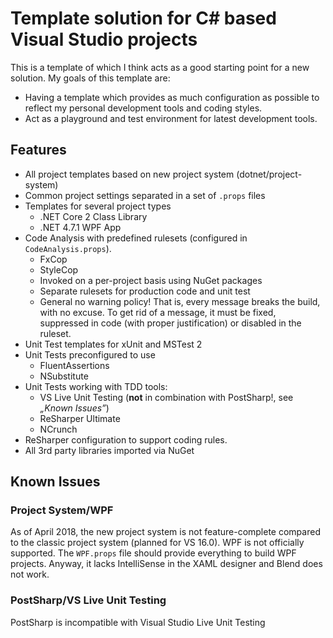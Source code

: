 # Template solution for C# based Visual Studio projects
This is a template of which I think acts as a good starting point for a new solution.
My goals of this template are:
 - Having a template which provides as much configuration as possible to reflect my personal development tools and coding styles.
 - Act as a playground and test environment for latest development tools.

## Features
- All project templates based on new project system (dotnet/project-system)
- Common project settings separated in a set of `.props` files
- Templates for several project types
  - .NET Core 2 Class Library
  - .NET 4.7.1 WPF App
- Code Analysis with predefined rulesets (configured in `CodeAnalysis.props`).
  - FxCop
  - StyleCop
  - Invoked on a per-project basis using NuGet packages
  - Separate rulesets for production code and unit test
  - General no warning policy! That is, every message breaks the build, with no excuse. To get rid of a message, it must be fixed, suppressed in code (with proper justification) or disabled in the ruleset.
- Unit Test templates for xUnit and MSTest 2
- Unit Tests preconfigured to use 
  - FluentAssertions
  - NSubstitute
- Unit Tests working with TDD tools:
  - VS Live Unit Testing (__not__ in combination with PostSharp!, see _„Known Issues”_)
  - ReSharper Ultimate
  - NCrunch
- ReSharper configuration to support coding rules.
- All 3rd party libraries imported via NuGet

## Known Issues
### Project System/WPF
As of April 2018, the new project system is not feature-complete compared to the classic project system (planned for VS 16.0).
WPF is not officially supported. The `WPF.props` file should provide everything to build WPF projects. Anyway, it lacks IntelliSense in the XAML designer and Blend does not work.

### PostSharp/VS Live Unit Testing
PostSharp is incompatible with Visual Studio Live Unit Testing
